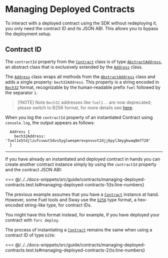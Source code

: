 # Managing Deployed Contracts

To interact with a deployed contract using the SDK without redeploying it, you only need the contract ID and its JSON ABI. This allows you to bypass the deployment setup.

## Contract ID

The `contractId` property from the [`Contract`](../../api/Program/Contract.md) class is of type [`AbstractAddress`](../../api/Interfaces/AbstractAddress.md), an abstract class that is exclusively extended by the [`Address`](../../api/Address/Address.md) class.

The [`Address`](../../api/Address/Address.md) class wraps all methods from the [`AbstractAddress`](../../api/Interfaces/AbstractAddress.md) class and adds a single property: `bech32Address`. This property is a string encoded in [`Bech32`](../types/bech32.md) format, recognizable by the human-readable prefix `fuel` followed by the separator `1`.

> [!NOTE] Note
> `Bech32` addresses like `fuel1..` are now deprecated; please switch to B256 format, for more details see [here](https://docs.fuel.network/docs/specs/abi/argument-encoding/#b256).

When you log the `contractId` property of an instantiated Contract using `console.log`, the output appears as follows:

```console
  Address {
    bech32Address: 'fuel1e5tdjlzufcvwut5dvs5yglweepmrevpnvuvt2djj6pyl3mygkwaq8m7f20'
  }
```

---

If you have already an instantiated and deployed contract in hands you can create another contract instance simply by using the `contractId` property and the contract JSON ABI:

<<< @/../../docs-snippets/src/guide/contracts/managing-deployed-contracts.test.ts#managing-deployed-contracts-1{ts:line-numbers}

The previous example assumes that you have a [`Contract`](../../api/Program/Contract.md) instance at hand. However, some Fuel tools and Sway use the [`b256`](../types/bits256.md) type format, a hex-encoded string-like type, for contract IDs.

You might have this format instead, for example, if you have deployed your contract with `forc deploy`.

The process of instantiating a [`Contract`](../../api/Program/Contract.md) remains the same when using a contract ID of type `b256`:

<<< @/../../docs-snippets/src/guide/contracts/managing-deployed-contracts.test.ts#managing-deployed-contracts-2{ts:line-numbers}
